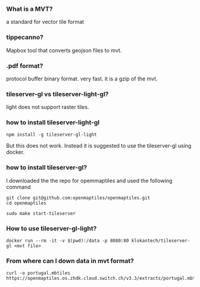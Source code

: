 ### What is a MVT?
a standard for vector tile format

### tippecanno?
Mapbox tool that converts geojson files to mvt.

### .pdf format?
protocol buffer binary format. very fast. it is a gzip of the mvt.

### tileserver-gl vs tileserver-light-gl?
light does not support raster tiles.

### how to install tileserver-light-gl
`npm install -g tileserver-gl-light`

But this does not work.
Instead it is suggested to use the tileserver-gl using docker.

### how to install tileserver-gl?
I downloaded the the repo for opemmaptiles and used the following command

```
git clone git@github.com:openmaptiles/openmaptiles.git
cd openmaptiles

sudo make start-tileserver
```

### How to use tileserver-gl-light?
`docker run --rm -it -v $(pwd):/data -p 8080:80 klokantech/tileserver-gl <mvt file>`


### From where can I down data in mvt format?
```
curl -o portugal.mbtiles https://openmaptiles.os.zhdk.cloud.switch.ch/v3.3/extracts/portugal.mbtiles
```

###
